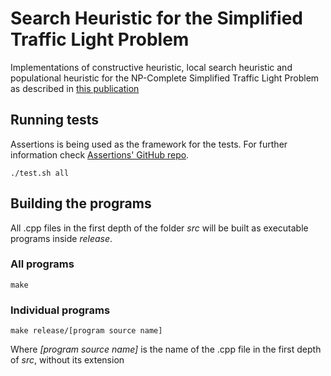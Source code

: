 # Search Heuristic for the Simplified Traffic Light Problem
Implementations of constructive heuristic, local search heuristic and populational heuristic for the NP-Complete Simplified Traffic Light Problem as described in [this publication](https://www.researchgate.net/publication/244404904_The_Model_and_Properties_of_the_Traffic_Light_Problem)

## Running tests
Assertions is being used as the framework for the tests. For further information check [Assertions' GitHub repo](https://github.com/rockerbacon/assertions).
```
./test.sh all
```

## Building the programs
All .cpp files in the first depth of the folder _src_ will be built as executable programs inside _release_.

### All programs
```
make
```

### Individual programs
```
make release/[program source name]
```
Where _[program source name]_ is the name of the .cpp file in the first depth of _src_, without its extension
